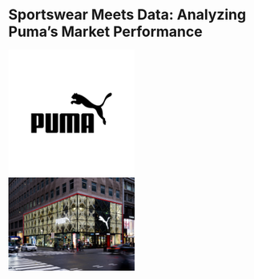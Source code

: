 # Sportswear Meets Data: Analyzing Puma’s Market Performance
<img src="pictures/puma.jpg" alt="banner" width="50%" > <img src="pictures/puma store.jpg" alt="store" width="50%">



